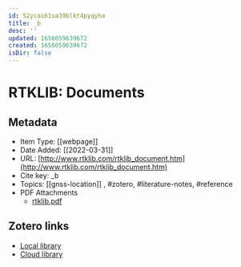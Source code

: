 ```yaml
---
id: 52ycai61sa39blkt4pyqyha
title: _b
desc: ''
updated: 1656059639672
created: 1656059639672
isDir: false
---
```

# RTKLIB: Documents

## Metadata

* Item Type: [[webpage]]
* Date Added: [[2022-03-31]]
* URL: [http://www.rtklib.com/rtklib_document.htm](http://www.rtklib.com/rtklib_document.htm)
* Cite key: _b
* Topics: [[gnss-location]]
, #zotero, #literature-notes, #reference
* PDF Attachments
	- [rtklib.pdf](zotero://open-pdf/library/items/KPG9L85X)


##  Zotero links
* [Local library](zotero://select/items/3_DQAUMBX5)
* [Cloud library](http://zotero.org/groups/4613367/items/DQAUMBX5)

